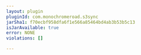 ```yaml
---
layout: plugin
pluginId: com.monochromeroad.s3sync
jarSha1: f70ecbf958dfa6f1e566a85464bd4ab3b53b5c13
isJarAvailable: true
error: NONE
violations: []

---
```

